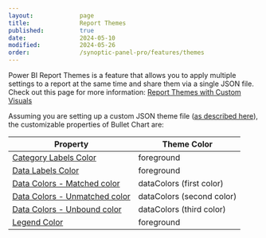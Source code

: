 ```yaml
---
layout:             page
title:              Report Themes
published:          true
date:               2024-05-10
modified:           2024-05-26
order:              /synoptic-panel-pro/features/themes
---
```

Power BI Report Themes is a feature that allows you to apply multiple settings to a report at the same time and share them via a single JSON file. Check out this page for more information: [Report Themes with Custom Visuals](../../features/themes.md)

Assuming you are setting up a custom JSON theme file ([as described here](https://docs.microsoft.com/en-us/power-bi/create-reports/desktop-report-themes#setting-theme-colors)), the customizable properties of Bullet Chart are:

| Property | Theme Color |
| -------- | ----------- |
| [Category Labels Color](../options/category-labels/color.md)      | foreground |
| [Data Labels Color](../options/data-labels/color.md)              | foreground |
| [Data Colors - Matched color](../options/data-colors/index)       | dataColors (first color) |
| [Data Colors - Unmatched color](../options/data-colors/index)     | dataColors (second color) |
| [Data Colors - Unbound color](../options/data-colors/index)       | dataColors (third color) |
| [Legend Color](../options/legend/color.md)                        | foreground |